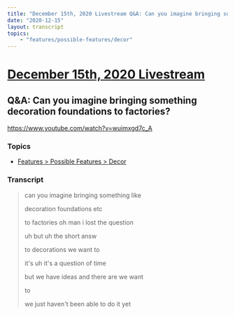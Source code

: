 ```yaml
---
title: "December 15th, 2020 Livestream Q&A: Can you imagine bringing something decoration foundations to factories?"
date: "2020-12-15"
layout: transcript
topics:
    - "features/possible-features/decor"
---
```

# [December 15th, 2020 Livestream](../2020-12-15.md)
## Q&A: Can you imagine bringing something decoration foundations to factories?
https://www.youtube.com/watch?v=wuimxgd7c_A

### Topics
* [Features > Possible Features > Decor](../topics/features/possible-features/decor.md)

### Transcript

> can you imagine bringing something like
> 
> decoration foundations etc
> 
> to factories oh man i lost the question
> 
> uh but uh the short answ
> 
> to decorations we want to
> 
> it's uh it's a question of time
> 
> but we have ideas and there are we want
> 
> to
> 
> we just haven't been able to do it yet
> 
